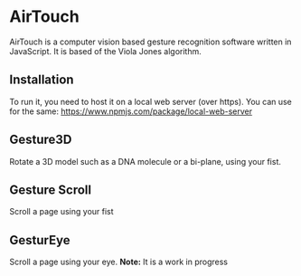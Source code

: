 # AirTouch
AirTouch is a computer vision based gesture recognition software written in JavaScript. It is based of the Viola Jones algorithm. 

## Installation
To run it, you need to host it on a local web server (over https). 
You can use for the same: https://www.npmjs.com/package/local-web-server

## Gesture3D
Rotate a 3D model such as a DNA molecule or a bi-plane, using your fist.
## Gesture Scroll
Scroll a page using your fist
## GesturEye
Scroll a page using your eye. 
**Note:** It is a work in progress
